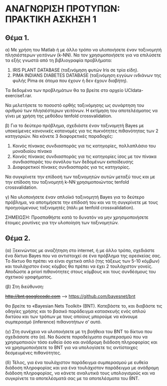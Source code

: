 # ΑΝΑΓΝΩΡΙΣΗ ΠΡΟΤΥΠΩΝ: ΠΡΑΚΤΙΚΗ ΑΣΚΗΣΗ 1

## Θέμα 1. 

α) Με χρήση του Matlab ή με άλλο τρόπο να υλοποιήσετε έναν ταξινομητή πλησιέστερων γειτόνων (k-ΝΝ). Να τον χρησιμοποιήσετε για να επιλύσετε τα εξής γνωστά από τη βιβλιογραφία προβλήματα:

1)	IRIS PLANT DATABASE (ταξινόμηση φυτών Ιris σε τρία είδη).
2)	PIMA INDIANS DIABETES DATABASE (ταξινόμηση εγγύων ινδιάνων της φυλής Pima σε άτομα που έχουν ή δεν έχουν διαβήτη).

Τα δεδομένα των προβλημάτων θα τα βρείτε στο αρχείο UCIdata-exercise1.rar. 

Να μελετήσετε το ποσοστό ορθής ταξινόμησης ως συνάρτηση του αριθμού των πλησιέστερων γειτόνων. Η εκτίμηση του αποτελέσματος να γίνει με χρήση της μεθόδου tenfold crossvalidation. 

β) Για το δεύτερο πρόβλημα, σχεδιάστε έναν ταξινομητή Bayes με υποκείμενες κανονικές κατανομές για τις πυκνότητες πιθανότητας των 2 κατηγοριών. Να κάνετε 3 διαφορετικές παραδοχές:  
1) Κοινός πίνακας συνδιασποράς για τις κατηγορίες, πολλαπλάσιο του μοναδιαίου πίνακα  
2) Κοινός πίνακας συνδιασποράς για τις κατηγορίες ίσος με τον πίνακα συνδιασποράς του συνόλου των δεδομένων εκπαίδευσης  
3) Διαφορετικοί πίνακες συνδιασποράς για τις κατηγορίες.  

Να συγκρίνετε την επίδοσή των ταξινομητών αυτών μεταξύ τους και με την επίδοση του ταξινομητή k-ΝΝ χρησιμοποιώντας tenfold crossvalidation. 

γ) Να υλοποιήσετε έναν απλοϊκό ταξινομητή Bayes για το δεύτερο πρόβλημα, να αποτιμήσετε την επίδοσή του και να τη συγκρίνετε με τους προηγούμενους ταξινομητές (πάλι με tenfold crossvalidation). 

ΣΗΜΕΙΩΣΗ: Προσπαθήστε κατά το δυνατόν να μην χρησιμοποιήσετε έτοιμες ρουτίνες για την υλοποίηση των ταξινομητών.  

## Θέμα 2.

(α) Ξεκινώντας με αναζήτηση στο internet, ή με άλλο τρόπο, σχεδιάστε ένα δίκτυο Bayes που να αντιστοιχεί σε ένα πρόβλημα της αρεσκείας σας. Το δίκτυο θα πρέπει να είναι σχετικά απλό (της τάξεως των 5-10 κόμβων) και τουλάχιστον ένας κόμβος θα πρέπει να έχει 2 τουλάχιστον γονείς. Αποδώστε a priori πιθανότητες στους κόμβους και τους συνδέσμους του σχετικού γραφήματος.  

(β) Στη διεύθυνση:  

~~http://bnt.googlecode.com~~ --> https://github.com/bayesnet/bnt                                  

θα βρείτε το «Bayesian Nets Toolkit» (BNT). Κατεβάστε το, και διαβάστε τις οδηγίες χρήσης και το βασικό παράδειγμα κατασκευής ενός απλού δικτύου και των τρόπων με τους οποίους μπορούμε να κάνουμε συμπερασμό (inference) πιθανοτήτων σ’ αυτό.   

(γ) Στη συνέχεια να υλοποιήσετε με τη βοήθεια του BNT το δίκτυο που σχεδιάσατε στο (α). Να δώσετε παραδείγματα συμπερασμού που να χρησιμοποιούν τόσο ευθεία όσο και ανάδρομη διάδοση πληροφορίας και να χρησιμοποιήσετε το BNT για να υπολογίσετε τις αντίστοιχες δεσμευμένες πιθανότητες. 

(δ) Τέλος, για ένα τουλάχιστον παράδειγμα συμπερασμού με ευθεία διάδοση πληροφορίας και για ένα τουλάχιστον παράδειγμα με ανάδρομη διάδοση πληροφορίας, να κάνετε αναλυτικά τους υπολογισμούς και να συγκρίνετε τα αποτελέσματά σας με τα αποτελέσματα του ΒΝΤ. 

